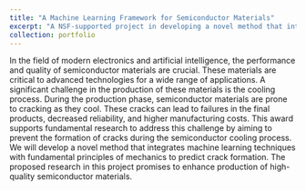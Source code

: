 ```yaml
---
title: "A Machine Learning Framework for Semiconductor Materials"
excerpt: "A NSF-supported project in developing a novel method that integrates machine learning techniques with fundamental principles of mechanics to predict crack formation in semiconductor materials"
collection: portfolio
---
```


In the field of modern electronics and artificial intelligence, the performance and quality of semiconductor materials are crucial. These materials are critical to advanced technologies for a wide range of applications. A significant challenge in the production of these materials is the cooling process. During the production phase, semiconductor materials are prone to cracking as they cool. These cracks can lead to failures in the final products, decreased reliability, and higher manufacturing costs. This award supports fundamental research to address this challenge by aiming to prevent the formation of cracks during the semiconductor cooling process. We will develop a novel method that integrates machine learning techniques with fundamental principles of mechanics to predict crack formation. The proposed research in this project promises to enhance production of high-quality semiconductor materials. 


